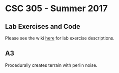 # CSC 305 - Summer 2017

## Lab Exercises and Code

Please see the wiki [here](https://github.com/drebain/icg/wiki/Lab-0:-Introduction-to-Cpp) for lab exercise descriptions.

## A3

Procedurally creates terrain with perlin noise.
